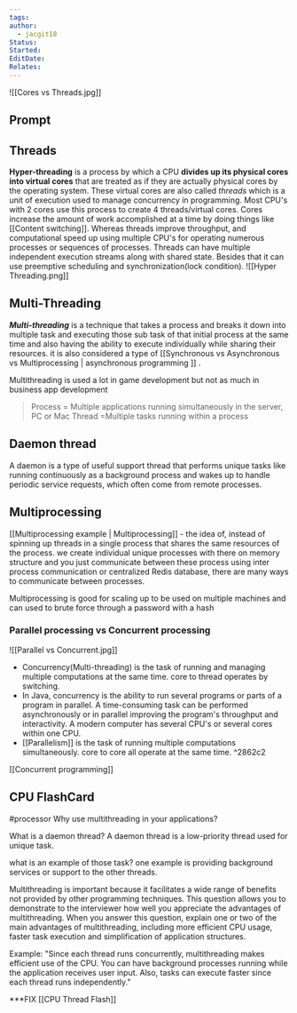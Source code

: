 ```yaml
---
tags: 
author:
  - jacgit18
Status: 
Started: 
EditDate: 
Relates:
---
```

![[Cores vs Threads.jpg]]
## Prompt


## Threads
**Hyper-threading** is a process by which a CPU **divides up its physical cores into virtual cores** that are treated as if they are actually physical cores by the operating system. These virtual cores are also called *threads* which is a unit of execution used to manage concurrency in programming. Most CPU's with 2 cores use this process to create 4 threads/virtual cores. Cores increase the amount of work accomplished at a time by doing things like [[Content switching]]. Whereas threads improve throughput, and computational speed up using multiple CPU's for operating numerous processes or sequences of processes. Threads can have multiple independent execution streams along with shared state. Besides that it can use preemptive scheduling and synchronization(lock condition).
![[Hyper Threading.png]]

## Multi-Threading
***Multi-threading*** is a technique that takes a process and breaks it down into multiple task and executing those sub task of that initial process at the same time and also having the ability to execute individually while sharing their resources. it is also considered a type of [[Synchronous  vs Asynchronous vs  Multiprocessing | asynchronous programming ]] .

Multithreading is used a lot in game development but not as much in business app development

>Process = Multiple applications running simultaneously in the server, PC or Mac
>Thread =Multiple tasks running within a process

## Daemon thread
A daemon is a type of useful support thread that performs unique tasks like running continuously as a background process and wakes up to handle periodic service requests, which often come from remote processes. 

## Multiprocessing 
[[Multiprocessing example | Multiprocessing]] - the idea of, instead of spinning up threads in a single process that shares the same resources of the process. we create individual unique processes with there on memory structure and you just communicate between these process using inter process communication or centralized Redis database, there are many ways to communicate between processes. 

Multiprocessing is good for scaling up to be used on multiple machines and can used to brute force through a password with a hash 



### Parallel processing vs Concurrent processing
![[Parallel vs Concurrent.jpg]]
- Concurrency(Multi-threading) is the task of running and managing multiple computations at the same time. core to thread operates by switching.  
- In Java, concurrency is the ability to run several programs or parts of a program in parallel. A time-consuming task can be performed asynchronously or in parallel improving the program's throughput and interactivity. A modern computer has several CPU's or several cores within one CPU.
- [[Parallelism]] is the task of running multiple computations simultaneously. core to core all operate at the same time. ^2862c2

[[Concurrent programming]]



## CPU FlashCard
#processor
Why use multithreading in your applications?

What is a daemon thread? A daemon thread is a low-priority thread used for unique task.

what is an example of those task? one example is providing background services or support to the other threads. 

Multithreading is important because it facilitates a wide range of benefits not provided by other programming techniques. This question allows you to demonstrate to the interviewer how well you appreciate the advantages of multithreading. When you answer this question, explain one or two of the main advantages of multithreading, including more efficient CPU usage, faster task execution and simplification of application structures.

Example: "Since each thread runs concurrently, multithreading makes efficient use of the CPU. You can have background processes running while the application receives user input. Also, tasks can execute faster since each thread runs independently."

***FIX
[[CPU Thread Flash]]




